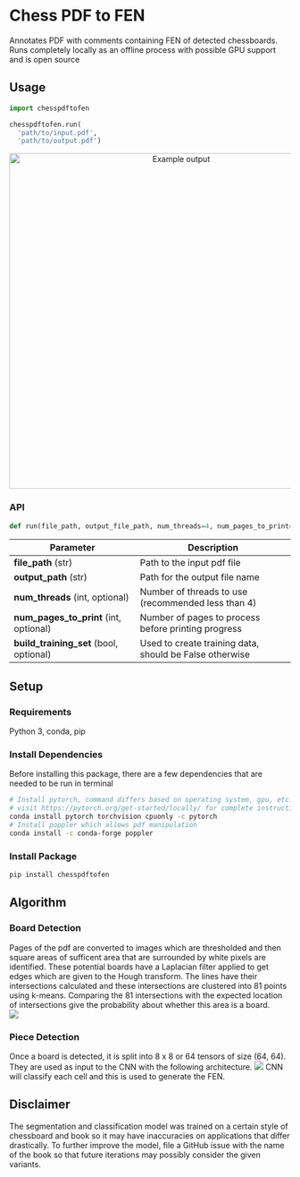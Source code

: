 # Chess PDF to FEN
Annotates PDF with comments containing FEN of detected chessboards. Runs completely locally as an offline process with possible GPU support and is open source

## Usage
```python
import chesspdftofen

chesspdftofen.run(
  'path/to/input.pdf', 
  'path/to/output.pdf') 
```
<p align="center">
  <img src="https://github.com/jamarshon/chesspdftofen/blob/master/readme/output.png" alt="Example output" width="600px">
</p>

### API
```python
def run(file_path, output_file_path, num_threads=4, num_pages_to_print=10, build_training_set=False):
```
Parameter | Description
------------ | -------------
**file_path** (str) | Path to the input pdf file
**output_path** (str) | Path for the output file name
**num_threads** (int, optional) | Number of threads to use (recommended less than 4)
**num_pages_to_print** (int, optional) | Number of pages to process before printing progress
**build_training_set** (bool, optional) | Used to create training data, should be False otherwise

## Setup
### Requirements
Python 3, conda, pip

### Install Dependencies
Before installing this package, there are a few dependencies that are needed to be run in terminal
```bash
# Install pytorch, command differs based on operating system, gpu, etc. so 
# visit https://pytorch.org/get-started/locally/ for complete instructions
conda install pytorch torchvision cpuonly -c pytorch
# Install poppler which allows pdf manipulation
conda install -c conda-forge poppler
```

### Install Package
```bash
pip install chesspdftofen
```

## Algorithm
### Board Detection
Pages of the pdf are converted to images which are thresholded and then square areas of sufficent area that are surrounded by white pixels are identified. These potential boards have a Laplacian filter applied to get edges which are given to the Hough transform. The lines have their intersections calculated and these intersections are clustered into 81 points using k-means. Comparing the 81 intersections with the expected location of intersections give the probability about whether this area is a board.  
<img src="https://github.com/jamarshon/chesspdftofen/blob/master/readme/segment.png">
### Piece Detection
Once a board is detected, it is split into 8 x 8 or 64 tensors of size (64, 64). They are used as input to the CNN with the following architecture.
<img src="https://github.com/jamarshon/chesspdftofen/blob/master/readme/cnn.png">
CNN will classify each cell and this is used to generate the FEN.

## Disclaimer
The segmentation and classification model was trained on a certain style of chessboard and book so it may have inaccuracies on applications that differ drastically. To further improve the model, file a GitHub issue with the name of the book so that future iterations may possibly consider the given variants.

